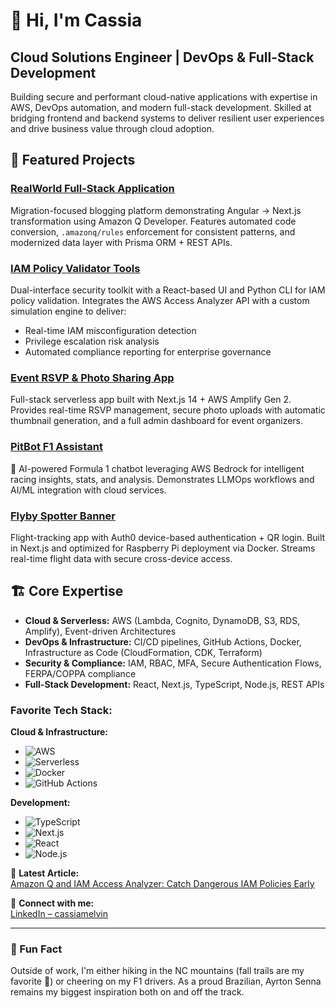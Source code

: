 # 👋 Hi, I'm Cassia

## Cloud Solutions Engineer | DevOps & Full-Stack Development

Building secure and performant cloud-native applications with expertise in AWS, DevOps automation, and modern full-stack development. Skilled at bridging frontend and backend systems to deliver resilient user experiences and drive business value through cloud adoption.

## 🚀 Featured Projects

### [RealWorld Full-Stack Application](https://github.com/ccmelvin/real-world-app-angular)
Migration-focused blogging platform demonstrating Angular → Next.js transformation using Amazon Q Developer. Features automated code conversion, `.amazonq/rules` enforcement for consistent patterns, and modernized data layer with Prisma ORM + REST APIs.

### [IAM Policy Validator Tools](https://github.com/ccmelvin/task-manager-role-based-access)
Dual-interface security toolkit with a React-based UI and Python CLI for IAM policy validation. Integrates the AWS Access Analyzer API with a custom simulation engine to deliver:
- Real-time IAM misconfiguration detection
- Privilege escalation risk analysis
- Automated compliance reporting for enterprise governance

### [Event RSVP & Photo Sharing App](https://github.com/ccmelvin/event-rsvp-photo-sharing-app)
Full-stack serverless app built with Next.js 14 + AWS Amplify Gen 2. Provides real-time RSVP management, secure photo uploads with automatic thumbnail generation, and a full admin dashboard for event organizers.

### [PitBot F1 Assistant](https://github.com/ccmelvin/pitbot-f1-assistente)
🏁 AI-powered Formula 1 chatbot leveraging AWS Bedrock for intelligent racing insights, stats, and analysis. Demonstrates LLMOps workflows and AI/ML integration with cloud services.

### [Flyby Spotter Banner](https://github.com/ccmelvin/flyby-spotter-banner-v3)
Flight-tracking app with Auth0 device-based authentication + QR login. Built in Next.js and optimized for Raspberry Pi deployment via Docker. Streams real-time flight data with secure cross-device access.

## 🏗️ Core Expertise

- **Cloud & Serverless:** AWS (Lambda, Cognito, DynamoDB, S3, RDS, Amplify), Event-driven Architectures
- **DevOps & Infrastructure:** CI/CD pipelines, GitHub Actions, Docker, Infrastructure as Code (CloudFormation, CDK, Terraform)
- **Security & Compliance:** IAM, RBAC, MFA, Secure Authentication Flows, FERPA/COPPA compliance
- **Full-Stack Development:** React, Next.js, TypeScript, Node.js, REST APIs

### **Favorite Tech Stack:**

**Cloud & Infrastructure:**
- ![AWS](https://img.shields.io/badge/AWS-%23FF9900.svg?style=flat&logo=amazon-aws&logoColor=white)
- ![Serverless](https://img.shields.io/badge/Serverless-FD5750?style=flat&logo=serverless&logoColor=white)
- ![Docker](https://img.shields.io/badge/Docker-%230db7ed.svg?style=flat&logo=docker&logoColor=white)
- ![GitHub Actions](https://img.shields.io/badge/GitHub%20Actions-%232671E5.svg?style=flat&logo=githubactions&logoColor=white)

**Development:**
- ![TypeScript](https://img.shields.io/badge/TypeScript-%23007ACC.svg?style=flat&logo=typescript&logoColor=white)
- ![Next.js](https://img.shields.io/badge/Next.js-black?style=flat&logo=next.js&logoColor=white)
- ![React](https://img.shields.io/badge/React-%2320232a.svg?style=flat&logo=react&logoColor=%2361DAFB)
- ![Node.js](https://img.shields.io/badge/Node.js-6DA55F?style=flat&logo=node.js&logoColor=white)

📄 **Latest Article:**  
[Amazon Q and IAM Access Analyzer: Catch Dangerous IAM Policies Early](https://builder.aws.com/content/30bT1ycIX5Jzf9JitzznnRQvjPU/amazon-q-and-iam-access-analyzer-catch-dangerous-iam-policies-early)

🔗 **Connect with me:**  
[LinkedIn – cassiamelvin](https://www.linkedin.com/in/cassiamelvin/)

---

### 🌲 Fun Fact

Outside of work, I'm either hiking in the NC mountains (fall trails are my favorite 🍂) or cheering on my F1 drivers. As a proud Brazilian, Ayrton Senna remains my biggest inspiration both on and off the track.
